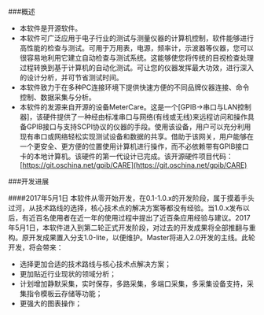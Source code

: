 ###概述
- 本软件是开源软件。
- 本软件可广泛应用于电子行业的测试与测量仪器的计算机控制，软件能够进行高性能的检查与测试。可用于万用表，电源，频率计，示波器等仪器，您可以很容易地利用它建立自动检查与测试系统。这能够使您将传统的目视检查处理过程转换到基于计算机的自动化测试。可让您的仪器发挥最大功效，进行深入的设计分析，并可节省测试时间。
- 本软件致力于在多种PC连接环境下提供快速方便的不同品牌仪器连接、命令控制、数据采集与分析。
- 本软件的发源来自开源的设备MeterCare。这是一个[GPIB->串口与LAN控制器]，该硬件提供了一种经由标准串口与网络(有线或无线)来远程访问和操作具备GPIB接口与支持SCPI协议的仪器的手段。使用该设备，用户可以充分利用现有串口或网络轻松实现测试设备和数据的共享。借助于该网关，用户能够在一个更安全、更方便的位置使用计算机进行操作，而不必依赖带有GPIB接口卡的本地计算机。该硬件的第一代设计已完成。该开源硬件项目代码：[https://git.oschina.net/gpib/CARE](https://git.oschina.net/gpib/CARE)

###开发进展

####2017年5月1日
本软件从零开始开发，在0.1-1.0.x的开发阶段，属于摸着手头过河，从技术路线的选择，核心技术点的解决方案等都没有经验。当1.0.x发布以后，有近百名使用者在近一年的使用过程中提出了近百条应用经验与建议。2017年5月1日，本软件进入到第二轮正式开发阶段，对过去的开发成果将全部推翻与重构。原开发成果置入分支1.0-lite，以便维护。Master将进入2.0开发的主线。此轮开发，将会带来：
- 选择更加合适的技术路线与核心技术点解决方案；
- 更加贴近行业现状的领域分析；
- 计划增加静默采集，实时保存，多路采集，多端口采集，多采集设备支持，采集指令模板云存储等功能；
- 更强大的图表操作；
